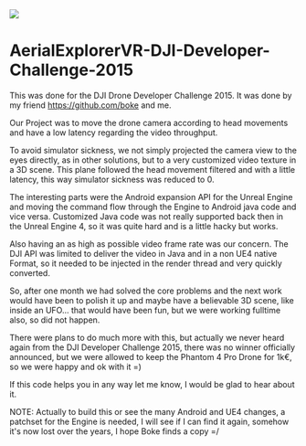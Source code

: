<img align="middle" src ="https://raw.githubusercontent.com/MarcelBlanck/AerialExplorerVR-DJI-Developer-Challenge-2015/master/Art/Splash/AerialExplorerSplash.png" />

# AerialExplorerVR-DJI-Developer-Challenge-2015

This was done for the DJI Drone Developer Challenge 2015. It was done by my friend https://github.com/boke and me.

Our Project was to move the drone camera according to head movements and have a low latency regarding the video throughput. 

To avoid simulator sickness, we not simply projected the camera view to the eyes directly, as in other solutions, but to a very customized video texture in a 3D scene. This plane followed the head movement filtered and with a little latency, this way simulator sickness was reduced to 0.

The interesting parts were the Android expansion API for the Unreal Engine and moving the command flow through the Engine to Android java code and vice versa. Customized Java code was not really supported back then in the Unreal Engine 4, so it was quite hard and is a little hacky but works.

Also having an as high as possible video frame rate was our concern. The DJI API was limited to deliver the video in Java and in a non UE4 native Format, so it needed to be injected in the render thread and very quickly converted.

So, after one month we had solved the core problems and the next work would have been to polish it up and maybe have a believable 3D scene, like inside an UFO... that would have been fun, but we were working fulltime also, so did not happen.

There were plans to do much more with this, but actually we never heard again from the DJI Developer Challenge 2015, there was no winner officially announced, but we were allowed to keep the Phantom 4 Pro Drone for 1k€, so we were happy and ok with it =)

If this code helps you in any way let me know, I would be glad to hear about it.


NOTE: Actually to build this or see the many Android and UE4 changes, a patchset for the Engine is needed, I will see if I can find it again, somehow it's now lost over the years, I hope Boke finds a copy =/